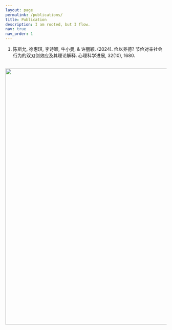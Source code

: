 ```yaml
---
layout: page
permalink: /publications/
title: Publication
description: I am rooted, but I flow. 
nav: true
nav_order: 1
---
```


1. 陈斯允, 徐惠琪, 李诗颖, 牛小曼, & 许丽颖. (2024). 俭以养德? 节俭对亲社会行为的双刃剑效应及其理论解释. 心理科学进展, 32(10), 1680.


<br>
<a href="https://github.com/SocratesClub/SocratesClub.github.io/edit/master/_pages/publications.md">
  <img src="https://user-images.githubusercontent.com/543384/192227995-fdb3a693-2f68-4dc4-b9bd-06053066322f.png" width = "800" align="middle" />
</a>
<br>
